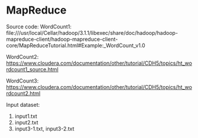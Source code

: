 # MapReduce
Source code:
WordCount1: file:///usr/local/Cellar/hadoop/3.1.1/libexec/share/doc/hadoop/hadoop-mapreduce-client/hadoop-mapreduce-client-core/MapReduceTutorial.html#Example:_WordCount_v1.0

WordCount2: https://www.cloudera.com/documentation/other/tutorial/CDH5/topics/ht_wordcount1_source.html

WordCount3: https://www.cloudera.com/documentation/other/tutorial/CDH5/topics/ht_wordcount2.html

Input dataset:
1. input1.txt
2. input2.txt
3. input3-1.txt, input3-2.txt

